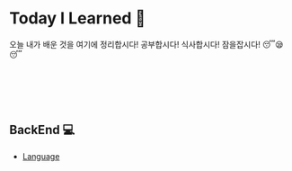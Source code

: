 # Today I Learned  📝

오늘 내가 배운 것을 여기에 정리합시다! 공부합시다! 식사합시다! 잠을잡시다! 😴😪😴

<br><br><br><br>

## BackEnd 💻
* [Language](./BackEnd/Language.md)